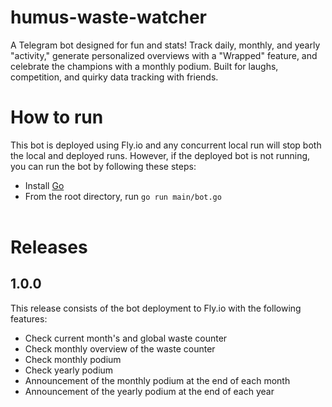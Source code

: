# humus-waste-watcher
A Telegram bot designed for fun and stats! Track daily, monthly, and yearly "activity," generate personalized overviews with a "Wrapped" feature, and celebrate the champions with a monthly podium. Built for laughs, competition, and quirky data tracking with friends.

# How to run
This bot is deployed using Fly.io and any concurrent local run will stop both the local and deployed runs. However, if the deployed bot is not running, you can run the bot by following these steps:
- Install [Go](https://go.dev/)
- From the root directory, run `go run main/bot.go`
<br/><br/>

# Releases

## 1.0.0
This release consists of the bot deployment to Fly.io with the following features:
- Check current month's and global waste counter
- Check monthly overview of the waste counter
- Check monthly podium
- Check yearly podium
- Announcement of the monthly podium at the end of each month
- Announcement of the yearly podium at the end of each year